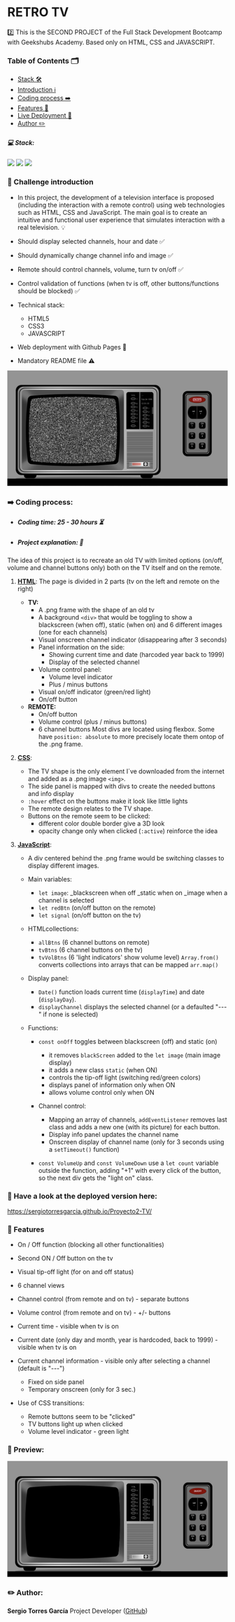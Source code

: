 
# RETRO TV

2️⃣ This is the SECOND PROJECT of the Full Stack Development Bootcamp with Geekshubs Academy. Based only on HTML, CSS and JAVASCRIPT.

### Table of Contents 🗂️

- [Stack 🛠️](#-stack)
- [Introduction ℹ️](#-challenge-introduction) 
- [Coding process ➡️](#-coding-process)
- [Features 🌟](#-features)
- [Live Deployment 📡](#-preview)
- [Author ✏️](#-author)

##### 💻 Stack:
    
<img src="https://img.shields.io/badge/HTML5-E34F26"> <img src="https://img.shields.io/badge/CSS3-1572B6"> <img src="https://img.shields.io/badge/JavaScript-F7DF1E">

### 🫵 Challenge introduction

- In this project, the development of a television interface is proposed
(including the interaction with a remote control) using web technologies such as HTML, CSS and JavaScript. The main goal is to create an intuitive and
functional user experience that simulates interaction with a real television. 💡 

- Should display selected channels, hour and date ✅

- Should dynamically change channel info and image ✅

- Remote should control channels, volume, turn tv on/off ✅

- Control validation of functions (when tv is off, other buttons/functions should be blocked) ✅

- Technical stack: 
    - HTML5 
    - CSS3
    - JAVASCRIPT

- Web deployment with Github Pages 🛜
  
- Mandatory README file ⚠️

<img src="./img/staticPreview.png" alt="preview old school TV ON">

###  ➡️  Coding process:
- ##### Coding time: 25 - 30 hours ⏳
  
- ##### Project explanation: 💬

The idea of this project is to recreate an old TV with limited options (on/off, volume and channel buttons only) both on the TV itself and on the remote.

1.  <u>**HTML**</u>:
    The page is divided in 2 parts (tv on the left and remote on the right)
    -   **TV:**
        - A .png frame with the shape of an old tv
        - A background `<div>` that would be toggling to show a blackscreen (when off), static (when on) and 6 different images (one for each channels)
        - Visual onscreen channel indicator (disappearing after 3 seconds)
        - Panel information on the side:
            - Showing current time and date (harcoded year back to 1999)
            - Display of the selected channel
        - Volume control panel:
            - Volume level indicator
            - Plus / minus buttons
        - Visual on/off indicator (green/red light)
        - On/off button
    - **REMOTE:**
        - On/off button
        - Volume control (plus / minus buttons)
        - 6 channel buttons
    Most divs are located using flexbox.
    Some have `position: absolute` to more precisely locate them ontop of the .png frame.
    
2.  <u>**CSS**</u>:
    - The TV shape is the only element I´ve downloaded from the internet and added as a .png image `<img>`.
    - The side panel is mapped with divs to create the needed buttons and info display
    - `:hover` effect on the buttons make it look like little lights
    - The remote design relates to the TV shape.
    - Buttons on the remote seem to be clicked:
        - different color double border give a 3D look
        - opacity change only when clicked (`:active`) reinforce the idea

3.  <u>**JavaScript**</u>:
    - A div centered behind the .png frame would be switching classes to display different images.
    - Main variables:

        - `let image`:
        _blackscreen when off
        _static when on
        _image when a channel is selected
        - `let redBtn` (on/off button on the remote)
        - `let signal` (on/off button on the tv)
        
    - HTMLcollections:
        - `allBtns` (6 channel buttons on remote)
        - `tvBtns` (6 channel buttons on the tv)
        - `tvVolBtns` (6 'light indicators' show volume level)
        `Array.from()` converts collections into arrays that can be mapped `arr.map()`

    - Display panel:
        - `Date()` function loads current time (`displayTime`) and date (`displayDay`).
        - `displayChannel` displays the selected channel (or a defaulted "---" if none is selected)

    - Functions:
        - `const onOff` toggles between blackscreen (off) and static (on)
            - it removes `blackScreen` added to the `let image` (main image display)
            - it adds a new class `static` (when ON)
            - controls the tip-off light (switching red/green colors)
            - displays panel of information only when ON
            - allows volume control only when ON

        
        - Channel control:
            - Mapping an array of channels, `addEventListener` removes last class and adds a new one (with its picture) for each button.
            - Display info panel updates the channel name
            - Onscreen display of channel name (only for 3 seconds using a `setTimeout()` function)

        - `const VolumeUp` and `const VolumeDown` use a `let count` variable outside the function, adding "+1" with every click of the button, so the next div gets the "light on" class.


### 🚀 Have a look at the deployed version here: 
https://sergiotorresgarcia.github.io/Proyecto2-TV/



### 🌟 Features 

- On / Off function (blocking all other functionalities)
- Second ON / Off button on the tv
- Visual tip-off light (for on and off status)
- 6 channel views
- Channel control (from remote and on tv) - separate buttons
- Volume control (from remote and on tv) - +/- buttons

- Current time - visible when tv is on
- Current date (only day and month, year is hardcoded, back to 1999) - visible when tv is on
- Current channel information - visible only after selecting a channel (default is "---")
    - Fixed on side panel
    - Temporary onscreen (only for 3 sec.)
- Use of CSS transitions:
    - Remote buttons seem to be "clicked"
    - TV buttons light up when clicked
    - Volume level indicator - green light

### 👀 Preview:
<img src="./img/preview.png" alt="preview old school TV">

### ✏️ Author:
**Sergio Torres García**
Project Developer ([GitHub](https://github.com/SergioTorresGarcia))
